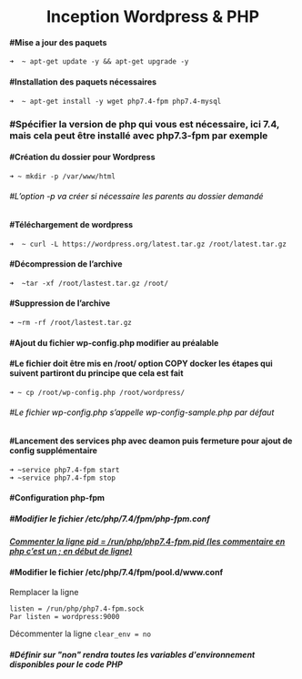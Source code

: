 <h1 style="text-align: center">Inception Wordpress & PHP</h1>
<body>
<h4>#Mise a jour des paquets</h4>

```➜  ~ apt-get update -y && apt-get upgrade -y```

<h4>#Installation des paquets nécessaires</h4>

```➜  ~ apt-get install -y wget php7.4-fpm php7.4-mysql```

<h3>#Spécifier la version de php qui vous est nécessaire, ici 7.4, mais cela peut être installé avec php7.3-fpm par exemple</h3>

<h4>#Création du dossier pour Wordpress</h4>

<code>➜  ~ mkdir -p /var/www/html</code>

<h6 style="color:black">#L’option -p va créer si nécessaire les parents au dossier demandé</h6>

<h4>#Téléchargement de wordpress</h4>

```➜  ~ curl -L https://wordpress.org/latest.tar.gz /root/latest.tar.gz```

<h4>#Décompression de l’archive</h4>

```➜  ~tar -xf /root/lastest.tar.gz /root/```

<h4>#Suppression de l’archive</h4>

```➜ ~rm -rf /root/lastest.tar.gz```

<h4>#Ajout du fichier wp-config.php modifier au préalable</h4>

<h4>#Le fichier doit être mis en /root/ option COPY docker les étapes qui suivent partiront du principe que cela est fait</h4>
<code>➜ ~ cp /root/wp-config.php /root/wordpress/</code><br>
<h6 style="color:black">#Le fichier wp-config.php s’appelle wp-config-sample.php par défaut</h6>

<h4>#Lancement des services php avec deamon puis fermeture pour ajout de config supplémentaire</h4>

```
➜ ~service php7.4-fpm start
➜ ~service php7.4-fpm stop
```
<h4>#Configuration php-fpm</h4>
<h5>#Modifier le fichier /etc/php/7.4/fpm/php-fpm.conf</h5>

<article style="font-weight: 600; font-style: italic; text-decoration: underline; diplay:inline-block;">Commenter la ligne pid = /run/php/php7.4-fpm.pid (les commentaire en php c’est un ; en début de ligne)</article>

<h4>#Modifier le fichier /etc/php/7.4/fpm/pool.d/www.conf</h4>

Remplacer la ligne
```
listen = /run/php/php7.4-fpm.sock
Par listen = wordpress:9000
```
Décommenter la ligne
```clear_env = no```<br>
<h5>#Définir sur "non" rendra toutes les variables d'environnement disponibles pour le code PHP</h5>
</body>